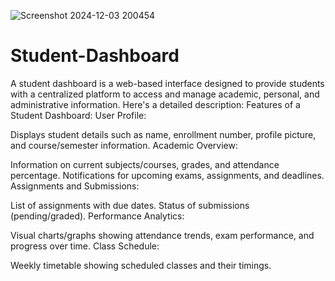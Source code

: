 ![Screenshot 2024-12-03 200454](https://github.com/user-attachments/assets/ba8badbf-0874-433b-a141-18d0b634f76c)














# Student-Dashboard
A student dashboard is a web-based interface designed to provide students with a centralized platform to access and manage academic, personal, and administrative information. Here's a detailed description:
Features of a Student Dashboard:
User Profile:

Displays student details such as name, enrollment number, profile picture, and course/semester information.
Academic Overview:

Information on current subjects/courses, grades, and attendance percentage.
Notifications for upcoming exams, assignments, and deadlines.
Assignments and Submissions:

List of assignments with due dates.
Status of submissions (pending/graded).
Performance Analytics:

Visual charts/graphs showing attendance trends, exam performance, and progress over time.
Class Schedule:

Weekly timetable showing scheduled classes and their timings.
